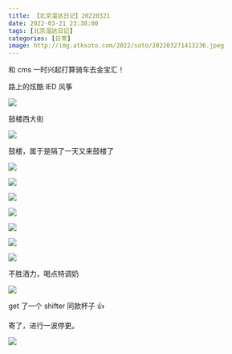 ```yaml
---
title: 【北京溜达日记】20220321
date: 2022-03-21 23:38:00
tags: [北京溜达日记]
categories: [日常]
image: http://img.atksoto.com/2022/soto/202203271413236.jpeg
---
```


和 cms 一时兴起打算骑车去金宝汇！

路上的炫酷 lED 风筝

![](./bj20220321/202203271411562.jpeg)

鼓楼西大街

![](./bj20220321/202203271412283.jpeg)

鼓楼，属于是隔了一天又来鼓楼了

![](./bj20220321/202203271413546.jpeg)

![](./bj20220321/202203271413370.jpeg)

![](./bj20220321/202203271413851.jpeg)

![](./bj20220321/202203271413253.jpeg)

![](./bj20220321/202203271413236.jpeg)

![](./bj20220321/202203271413089.jpeg)

![](./bj20220321/202203271413885.jpeg)

不胜酒力，喝点特调奶

![](./bj20220321/202203271414009.jpeg)

get 了一个 shifter 同款杯子 👍

寄了，进行一波停更。

![](./bj20220321/202203271414780.jpeg)
